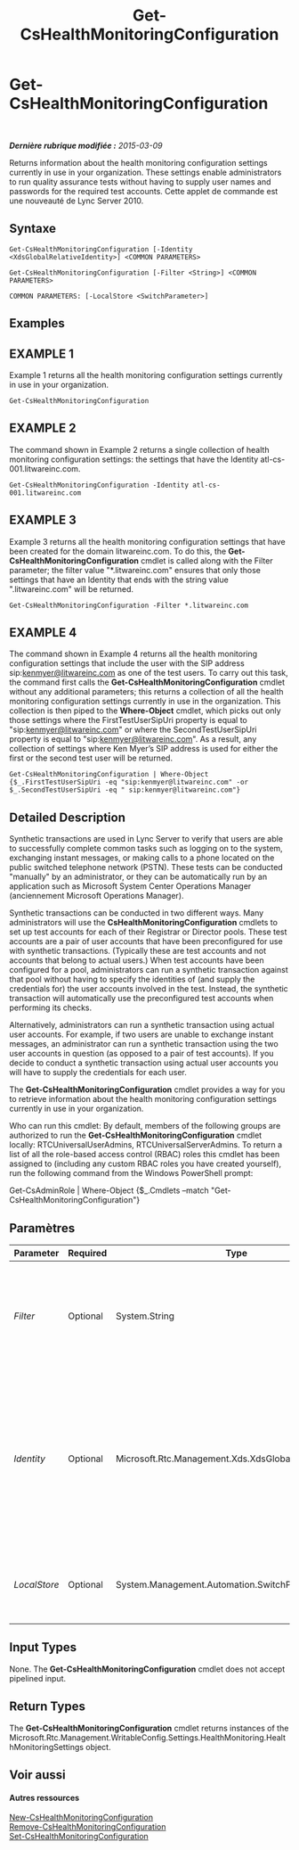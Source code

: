 ﻿---
title: Get-CsHealthMonitoringConfiguration
TOCTitle: Get-CsHealthMonitoringConfiguration
ms:assetid: 843876f1-8aa6-4324-a981-8eded4d3b16d
ms:mtpsurl: https://technet.microsoft.com/fr-fr/library/Gg398667(v=OCS.15)
ms:contentKeyID: 49297925
ms.date: 05/20/2016
mtps_version: v=OCS.15
ms.translationtype: HT
---

# Get-CsHealthMonitoringConfiguration

 

_**Dernière rubrique modifiée :** 2015-03-09_

Returns information about the health monitoring configuration settings currently in use in your organization. These settings enable administrators to run quality assurance tests without having to supply user names and passwords for the required test accounts. Cette applet de commande est une nouveauté de Lync Server 2010.

## Syntaxe

    Get-CsHealthMonitoringConfiguration [-Identity <XdsGlobalRelativeIdentity>] <COMMON PARAMETERS>

    Get-CsHealthMonitoringConfiguration [-Filter <String>] <COMMON PARAMETERS>

    COMMON PARAMETERS: [-LocalStore <SwitchParameter>]

## Examples

## EXAMPLE 1

Example 1 returns all the health monitoring configuration settings currently in use in your organization.

    Get-CsHealthMonitoringConfiguration

## EXAMPLE 2

The command shown in Example 2 returns a single collection of health monitoring configuration settings: the settings that have the Identity atl-cs-001.litwareinc.com.

    Get-CsHealthMonitoringConfiguration -Identity atl-cs-001.litwareinc.com

## EXAMPLE 3

Example 3 returns all the health monitoring configuration settings that have been created for the domain litwareinc.com. To do this, the **Get-CsHealthMonitoringConfiguration** cmdlet is called along with the Filter parameter; the filter value "\*.litwareinc.com" ensures that only those settings that have an Identity that ends with the string value ".litwareinc.com" will be returned.

    Get-CsHealthMonitoringConfiguration -Filter *.litwareinc.com

## EXAMPLE 4

The command shown in Example 4 returns all the health monitoring configuration settings that include the user with the SIP address sip:kenmyer@litwareinc.com as one of the test users. To carry out this task, the command first calls the **Get-CsHealthMonitoringConfiguration** cmdlet without any additional parameters; this returns a collection of all the health monitoring configuration settings currently in use in the organization. This collection is then piped to the **Where-Object** cmdlet, which picks out only those settings where the FirstTestUserSipUri property is equal to "sip:kenmyer@litwareinc.com" or where the SecondTestUserSipUri property is equal to "sip:kenmyer@litwareinc.com". As a result, any collection of settings where Ken Myer’s SIP address is used for either the first or the second test user will be returned.

    Get-CsHealthMonitoringConfiguration | Where-Object {$_.FirstTestUserSipUri -eq "sip:kenmyer@litwareinc.com" -or $_.SecondTestUserSipUri -eq " sip:kenmyer@litwareinc.com"}

## Detailed Description

Synthetic transactions are used in Lync Server to verify that users are able to successfully complete common tasks such as logging on to the system, exchanging instant messages, or making calls to a phone located on the public switched telephone network (PSTN). These tests can be conducted "manually" by an administrator, or they can be automatically run by an application such as Microsoft System Center Operations Manager (anciennement Microsoft Operations Manager).

Synthetic transactions can be conducted in two different ways. Many administrators will use the **CsHealthMonitoringConfiguration** cmdlets to set up test accounts for each of their Registrar or Director pools. These test accounts are a pair of user accounts that have been preconfigured for use with synthetic transactions. (Typically these are test accounts and not accounts that belong to actual users.) When test accounts have been configured for a pool, administrators can run a synthetic transaction against that pool without having to specify the identities of (and supply the credentials for) the user accounts involved in the test. Instead, the synthetic transaction will automatically use the preconfigured test accounts when performing its checks.

Alternatively, administrators can run a synthetic transaction using actual user accounts. For example, if two users are unable to exchange instant messages, an administrator can run a synthetic transaction using the two user accounts in question (as opposed to a pair of test accounts). If you decide to conduct a synthetic transaction using actual user accounts you will have to supply the credentials for each user.

The **Get-CsHealthMonitoringConfiguration** cmdlet provides a way for you to retrieve information about the health monitoring configuration settings currently in use in your organization.

Who can run this cmdlet: By default, members of the following groups are authorized to run the **Get-CsHealthMonitoringConfiguration** cmdlet locally: RTCUniversalUserAdmins, RTCUniversalServerAdmins. To return a list of all the role-based access control (RBAC) roles this cmdlet has been assigned to (including any custom RBAC roles you have created yourself), run the following command from the Windows PowerShell prompt:

Get-CsAdminRole | Where-Object {$\_.Cmdlets –match "Get-CsHealthMonitoringConfiguration"}

## Paramètres


<table>
<colgroup>
<col style="width: 25%" />
<col style="width: 25%" />
<col style="width: 25%" />
<col style="width: 25%" />
</colgroup>
<thead>
<tr class="header">
<th>Parameter</th>
<th>Required</th>
<th>Type</th>
<th>Description</th>
</tr>
</thead>
<tbody>
<tr class="odd">
<td><p><em>Filter</em></p></td>
<td><p>Optional</p></td>
<td><p>System.String</p></td>
<td><p>Enables you to use wildcard characters when specifying the health monitoring configuration settings to be retrieved. For example, this syntax returns all the settings configured for the litwareinc.com domain: -Filter &quot;*.litwareinc.com&quot;.</p></td>
</tr>
<tr class="even">
<td><p><em>Identity</em></p></td>
<td><p>Optional</p></td>
<td><p>Microsoft.Rtc.Management.Xds.XdsGlobalRelativeIdentity</p></td>
<td><p>Fully qualified domain name (FQDN) of the pool where the health monitoring configuration settings have been assigned. For example: -Identity atl-cs-001.litwareinc.com.</p>
<p>If this parameter is not included, then the <strong>Get-CsHealthMonitoringConfiguration</strong> cmdlet will return information about all the health monitoring configuration settings currently in use.</p></td>
</tr>
<tr class="odd">
<td><p><em>LocalStore</em></p></td>
<td><p>Optional</p></td>
<td><p>System.Management.Automation.SwitchParameter</p></td>
<td><p>Retrieves the health monitoring configuration data from the local replica of the magasin central de gestion rather than from the magasin central de gestion itself.</p></td>
</tr>
</tbody>
</table>


## Input Types

None. The **Get-CsHealthMonitoringConfiguration** cmdlet does not accept pipelined input.

## Return Types

The **Get-CsHealthMonitoringConfiguration** cmdlet returns instances of the Microsoft.Rtc.Management.WritableConfig.Settings.HealthMonitoring.HealthMonitoringSettings object.

## Voir aussi

#### Autres ressources

[New-CsHealthMonitoringConfiguration](new-cshealthmonitoringconfiguration.md)  
[Remove-CsHealthMonitoringConfiguration](remove-cshealthmonitoringconfiguration.md)  
[Set-CsHealthMonitoringConfiguration](set-cshealthmonitoringconfiguration.md)

